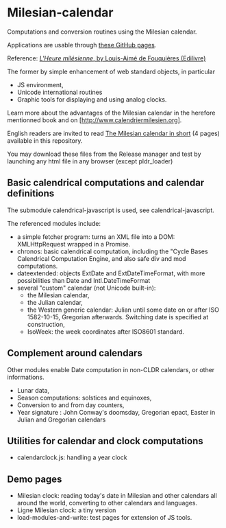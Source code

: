 # Milesian-calendar
Computations and conversion routines using the Milesian calendar.

Applications are usable through [these GitHub pages](https://louis-aime.github.io/Milesian-calendar/).

Reference:
[*L'Heure milésienne*, by Louis-Aimé de Fouquières (Edilivre)](http://www.calendriermilesien.org/l-heure-milesienne.html)

The former by simple enhancement of web standard objects, in particular
* JS environment,
* Unicode international routines
* Graphic tools for displaying and using analog clocks.

Learn more about the advantages of the Milesian calendar in the herefore mentionned book and on [http://www.calendriermilesien.org].

English readers are invited to read [The Milesian calendar in short](https://github.com/Louis-Aime/Milesian-calendar/blob/master/The%20Milesian%20calendar%20in%20short.pdf) (4 pages) available in this repository.

You may download these files from the Release manager and test by launching any html file in any browser (except pldr_loader)

## Basic calendrical computations and calendar definitions
The submodule calendrical-javascript is used, see calendrical-javascript.

The referenced modules include: 
 * a simple fetcher program: turns an XML file into a DOM: XMLHttpRequest wrapped in a Promise.
 * chronos: basic calendrical computation, including the "Cycle Bases Calendrical Computation Engine, and also safe div and mod computations.
 * dateextended: objects ExtDate and ExtDateTimeFormat, with more possibilities than Date and Intl.DateTimeFormat
 * several "custom" calendar (not Unicode built-in):
   * the Milesian calendar,
   * the Julian calendar,
   * the Western generic calendar: Julian until some date on or after ISO 1582-10-15, Gregorian afterwards. Switching date is specified at construction,
   * IsoWeek: the week coordinates after ISO8601 standard.

## Complement around calendars
Other modules enable Date computation in non-CLDR calendars, or other informations. 
* Lunar data,
* Season computations: solstices and equinoxes,
* Conversion to and from day counters,
* Year signature : John Conway's doomsday, Gregorian epact, Easter in Julian and Gregorian calendars

## Utilities for calendar and clock computations
 * calendarclock.js: handling a year clock
 
## Demo pages
 * Milesian clock: reading today's date in Milesian and other calendars all around the world, converting to other calendars and languages.
 * Ligne Milesian clock: a tiny version
 * load-modules-and-write: test pages for extension of JS tools.
